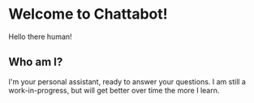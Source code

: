 # Welcome to Chattabot!

Hello there human!

## Who am I?

I'm your personal assistant, ready to answer your questions. I am still a work-in-progress, but will get better over time the more I learn.
